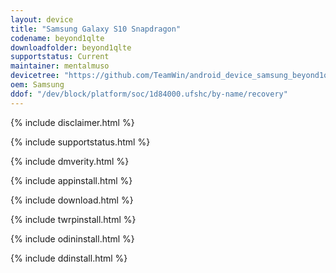 ```yaml
---
layout: device
title: "Samsung Galaxy S10 Snapdragon"
codename: beyond1qlte
downloadfolder: beyond1qlte
supportstatus: Current
maintainer: mentalmuso
devicetree: "https://github.com/TeamWin/android_device_samsung_beyond1qlte"
oem: Samsung
ddof: "/dev/block/platform/soc/1d84000.ufshc/by-name/recovery"
---
```


{% include disclaimer.html %}

{% include supportstatus.html %}

{% include dmverity.html %}

{% include appinstall.html %}

{% include download.html %}

{% include twrpinstall.html %}

{% include odininstall.html %}

{% include ddinstall.html %}
